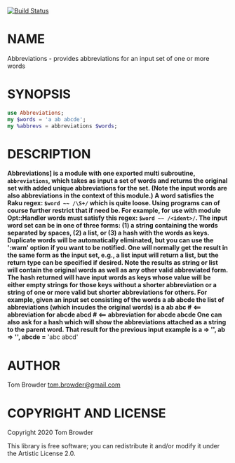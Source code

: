 [![Build Status](https://travis-ci.com/tbrowder/Abbreviations.svg?branch=master)](https://travis-ci.com/tbrowder/Abbreviations)

NAME
====

Abbreviations - provides abbreviations for an input set of one or more words

SYNOPSIS
========

```raku
use Abbreviations;
my $words = 'a ab abcde';
my %abbrevs = abbreviations $words;
```

DESCRIPTION
===========

**Abbreviations] is a module with one exported multi subroutine, `abbreviations`, which takes as input a set of words and returns the original set with added unique abbreviations for the set. (Note the input words are also abbreviations in the context of this module.) A **word** satisfies the Raku regex: `$word ~~ /\S+/` which is quite loose. Using programs can of course further restrict that if need be. For example, for use with module **Opt::Handler** words must satisfy this regex: `$word ~~ /<ident>/`. The input word set can be in one of three forms: (1) a string containing the words separated by spaces, (2) a list, or (3) a hash with the words as keys. Duplicate words will be automatically eliminated, but you can use the ':warn' option if you want to be notified. One will normally get the result in the same form as the input set, e.g., a list input will return a list, but the return type can be specified if desired. Note the results as string or list will contain the original words as well as any other valid abbreviated form. The hash returned will have input words as keys whose value will be either empty strings for those keys without a shorter abbreviation or a string of one or more valid but shorter abbreviations for others. For example, given an input set consisting of the words a ab abcde the list of abbreviations (which incudes the original words) is a ab abc # <== abbreviation for abcde abcd # <== abbreviation for abcde abcde One can also ask for a hash which will show the abbreviations attached as a string to the parent word. That result for the previous input example is a => '', ab => '', abcde =** 'abc abcd'

AUTHOR
======

Tom Browder <tom.browder@gmail.com>

COPYRIGHT AND LICENSE
=====================

Copyright 2020 Tom Browder

This library is free software; you can redistribute it and/or modify it under the Artistic License 2.0.

